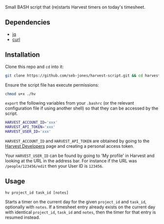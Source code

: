 Small BASH script that (re)starts Harvest timers on today's timesheet.

## Dependencies

- [jq](https://stedolan.github.io/jq/)
- [curl](https://curl.se/)

## Installation

Clone this repo and `cd` into it:

```sh
git clone https://github.com/seb-jones/harvest-script.git && cd harvest-script
```

Ensure the script file has execute permissions:

```sh
chmod u+x ./hv
```

`export` the following variables from your `.bashrc` (or the relevant configuration file if using another shell) so that they can be accessed by the script.

```sh
HARVEST_ACCOUNT_ID='xxx'
HARVEST_API_TOKEN='xxx'
HARVEST_USER_ID='xxx'
```

`HARVEST_ACCOUNT_ID` and `HARVEST_API_TOKEN` are obtained by going to the [Harvest Developers](https://id.getharvest.com/developers) page and creating a personal access token.

Your `HARVEST_USER_ID` can be found by going to 'My profile' in Harvest and looking at the URL in the address bar. For instance if the URL was `/people/123456/edit` then your User ID is `123456`.

## Usage

```
hv project_id task_id [notes]
```

Starts a timer on the current day for the given `project_id` and `task_id`, optionally with `notes`. If a timesheet entry already exists on the current day with identical `project_id`, `task_id` and `notes`, then the timer for that entry is resumed instead.
